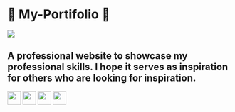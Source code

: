 <h1>📝 My-Portifolio 📝</h1>

<div>
  <img src="https://cdn.discordapp.com/attachments/1112508449067114546/1187126490475802735/IMG-20231220-WA0002.jpg?ex=6595c0b3&is=65834bb3&hm=3bf72971b011c88012d3719c087507f3cdf2877df14111b136d1291f9970335f&" />
</div>

<div>
  <h2> A professional website to showcase my professional skills. I hope it serves as inspiration for others who are looking for inspiration.</h2>
</div>

<div>
  <img height="30" src="https://cdn.jsdelivr.net/gh/devicons/devicon/icons/html5/html5-original.svg" />
  <img height="30" src="https://cdn.jsdelivr.net/gh/devicons/devicon/icons/css3/css3-original.svg" />
  <img height="30" src="https://cdn.jsdelivr.net/gh/devicons/devicon/icons/javascript/javascript-original.svg" />
  <img height="30" src="https://cdn.jsdelivr.net/gh/devicons/devicon/icons/bootstrap/bootstrap-original.svg" />        
</div>

